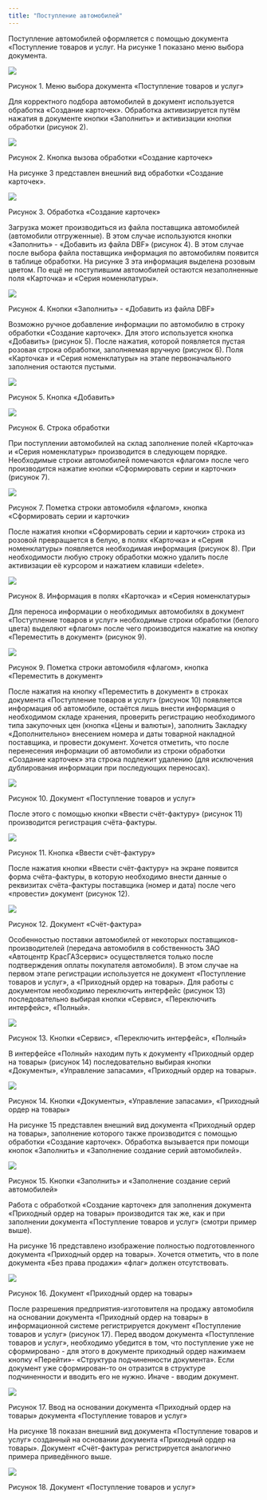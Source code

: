 ```yaml
---
title: "Поступление автомобилей"
---
```


Поступление автомобилей оформляется с помощью документа «Поступление товаров и услуг. На рисунке 1 показано меню выбора документа.

![](KBO/_attach/lu20443snoa_tmp_bdfc3f218d7e10eb.png)

Рисунок 1. Меню выбора документа «Поступление товаров и услуг»

Для корректного подбора автомобилей в документ используется обработка «Создание карточек». Обработка активизируется путём нажатия в документе кнопки «Заполнить» и активизации кнопки обработки (рисунок 2).

![](KBO/_attach/lu20443snoa_tmp_b9362e6188f22ce2.jpg)

Рисунок 2. Кнопка вызова обработки «Создание карточек»

На рисунке 3 представлен внешний вид обработки «Создание карточек».

![](KBO/_attach/lu20443snoa_tmp_5673b692a442ba48.png)

Рисунок 3. Обработка «Создание карточек»

Загрузка может производиться из файла поставщика автомобилей (автомобили отгруженные). В этом случае используются кнопки «Заполнить» - «Добавить из файла DBF» (рисунок 4). В этом случае после выбора файла поставщика информация по автомобилям появится в таблице обработки. На рисунке 3 эта информация выделена розовым цветом. По ещё не поступившим автомобилей остаются незаполненные поля «Карточка» и «Серия номенклатуры».

![](KBO/_attach/lu20443snoa_tmp_e4a5dff6daa4e710.jpg)

Рисунок 4. Кнопки «Заполнить» - «Добавить из файла DBF»

Возможно ручное добавление информации по автомобилю в строку обработки «Создание карточек». Для этого используется кнопка «Добавить» (рисунок 5). После нажатия, которой появляется пустая розовая строка обработки, заполняемая вручную (рисунок 6). Поля «Карточка» и «Серия номенклатуры» на этапе первоначального заполнения остаются пустыми.

![](KBO/_attach/lu20443snoa_tmp_bd5099e307db66ea.jpg)

Рисунок 5. Кнопка «Добавить»

![](KBO/_attach/lu20443snoa_tmp_a09645b3f5859ab.png)

Рисунок 6. Строка обработки

При поступлении автомобилей на склад заполнение полей «Карточка» и «Серия номенклатуры» производится в следующем порядке. Необходимые строки автомобилей помечаются «флагом» после чего производится нажатие кнопки «Сформировать серии и карточки» (рисунок 7).

![](KBO/_attach/lu20443snoa_tmp_facdfff0bfb8714.jpg)

Рисунок 7. Пометка строки автомобиля «флагом», кнопка «Сформировать серии и карточки»

После нажатия кнопки «Сформировать серии и карточки» строка из розовой превращается в белую, в полях «Карточка» и «Серия номенклатуры» появляется необходимая информация (рисунок 8). При необходимости любую строку обработки можно удалить после активизации её курсором и нажатием клавиши «delete».

![](KBO/_attach/lu20443snoa_tmp_352f68e805b5585e.jpg)

Рисунок 8. Информация в полях «Карточка» и «Серия номенклатуры»

Для переноса информации о необходимых автомобилях в документ «Поступление товаров и услуг» необходимые строки обработки (белого цвета) выделяют «флагом» после чего производится нажатие на кнопку «Переместить в документ» (рисунок 9).

![](KBO/_attach/lu20443snoa_tmp_e45fc356939f1de2.jpg)

Рисунок 9. Пометка строки автомобиля «флагом», кнопка «Переместить в документ»

После нажатия на кнопку «Переместить в документ» в строках документа «Поступление товаров и услуг» (рисунок 10) появляется информация об автомобиле, остаётся лишь внести информация о необходимом складе хранения, проверить регистрацию необходимого типа закупочных цен (кнопка «Цены и валюты»), заполнить Закладку «Дополнительно» внесением номера и даты товарной накладной поставщика, и провести документ. Хочется отметить, что после перенесения информации об автомобили из строки обработки «Создание карточек» эта строка подлежит удалению (для исключения дублирования информации при последующих переносах).

![](KBO/_attach/lu20443snoa_tmp_98f8eeb44a60572.png)

Рисунок 10. Документ «Поступление товаров и услуг»

После этого с помощью кнопки «Ввести счёт-фактуру» (рисунок 11) производится регистрация счёта-фактуры.

![](KBO/_attach/lu20443snoa_tmp_f44f9ce8970ee3bd.jpg)

Рисунок 11. Кнопка «Ввести счёт-фактуру»

После нажатия кнопки «Ввести счёт-фактуру» на экране появится форма счёта-фактуры, в которую необходимо внести данные о реквизитах счёта-фактуры поставщика (номер и дата) после чего «провести» документ (рисунок 12).

![](KBO/_attach/lu20443snoa_tmp_ba486a216c0acdfb.png)

Рисунок 12. Документ «Счёт-фактура»

Особенностью поставки автомобилей от некоторых поставщиков-производителей (передача автомобиля в собственность ЗАО «Автоцентр КрасГАЗсервис» осуществляется только после подтверждения оплаты покупателя автомобиля). В этом случае на первом этапе регистрации используется не документ «Поступление товаров и услуг», а «Приходный ордер на товары». Для работы с документом необходимо переключить интерфейс (рисунок 13) последовательно выбирая кнопки «Сервис», «Переключить интерфейс», «Полный».

![](KBO/_attach/lu20443snoa_tmp_ba486a216c0acdfb%201.png)

Рисунок 13. Кнопки «Сервис», «Переключить интерфейс», «Полный»

В интерфейсе «Полный» находим путь к документу «Приходный ордер на товары» (рисунок 14) последовательно выбирая кнопки «Документы», «Управление запасами», «Приходный ордер на товары».

![](KBO/_attach/lu20443snoa_tmp_12459eef7c110000.png)

Рисунок 14. Кнопки «Документы», «Управление запасами», «Приходный ордер на товары»

На рисунке 15 представлен внешний вид документа «Приходный ордер на товары», заполнение которого также производится с помощью обработки «Создание карточек». Обработка вызывается при помощи кнопок «Заполнить» и «Заполнение создание серий автомобилей».

![](KBO/_attach/lu20443snoa_tmp_7ad757f05f9a64f4.jpg)

Рисунок 15. Кнопки «Заполнить» и «Заполнение создание серий автомобилей»

Работа с обработкой «Создание карточек» для заполнения документа «Приходный ордер на товары» производится так же, как и при заполнении документа «Поступление товаров и услуг» (смотри пример выше).

На рисунке 16 представлено изображение полностью подготовленного документа «Приходный ордер на товары». Хочется отметить, что в поле документа «Без права продажи» «флаг» должен отсутствовать.

![](KBO/_attach/lu20443snoa_tmp_db5d3ae5279f4ecc.jpg)

Рисунок 16. Документ «Приходный ордер на товары»

После разрешения предприятия-изготовителя на продажу автомобиля на основании документа «Приходный ордер на товары» в информационной системе регистрируется документ «Поступление товаров и услуг» (рисунок 17). Перед вводом документа «Поступление товаров и услуг», необходимо убедится в том, что поступление уже не сформировано - для этого в документе приходный ордер нажимаем кнопку «Перейти»- «Структура подчиненности документа». Если документ уже сформирован-то он отразится в структуре подчиненности и вводить его не нужно. Иначе - вводим документ.

![](KBO/_attach/lu20443snoa_tmp_22575b324c33303e.jpg)

Рисунок 17. Ввод на основании документа «Приходный ордер на товары» документа «Поступление товаров и услуг»

На рисунке 18 показан внешний вид документа «Поступление товаров и услуг» созданный на основании документа «Приходный ордер на товары». Документ «Счёт-фактура» регистрируется аналогично примера приведённого выше.

![](KBO/_attach/lu20443snoa_tmp_64600abb54f71ab7.png)

Рисунок 18. Документ «Поступление товаров и услуг»
